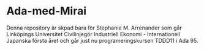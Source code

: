 # Ada-med-Mirai
Denna repository är skpad bara för Stephanie M. Arrenander som går Linköpings Universitet Civilinjegör Industriell Ekonomi - Internationell Japanska första året och går just nu programeringskursen TDDD11 i Ada 95.  
